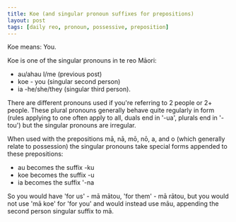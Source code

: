 ```yaml
---
title: Koe (and singular pronoun suffixes for prepositions)
layout: post
tags: [daily reo, pronoun, possessive, preposition]
---
```


Koe means: You.

Koe is one of the singular pronouns in te reo Māori:
- au/ahau I/me (previous post)
- koe - you (singular second person)
- ia -he/she/they (singular third person).

There are different pronouns used if you're referring to 2 people or 2+ people. These plural pronouns generally behave quite regularly in form (rules applying to one often apply to all, duals end in '-ua', plurals end in '-tou') but the singular pronouns are irregular.

When used with the prepositions mā, nā, mō, nō, a, and o (which generally relate to possession) the singular pronouns take special forms appended to these prepositions:
- au becomes the suffix -ku
- koe becomes the suffix -u
- ia becomes the suffix '-na

So you would have 'for us' - mā mātou, 'for them' - mā rātou, but you would not use 'mā koe' for 'for you' and would instead use māu, appending the second person singular suffix to mā.